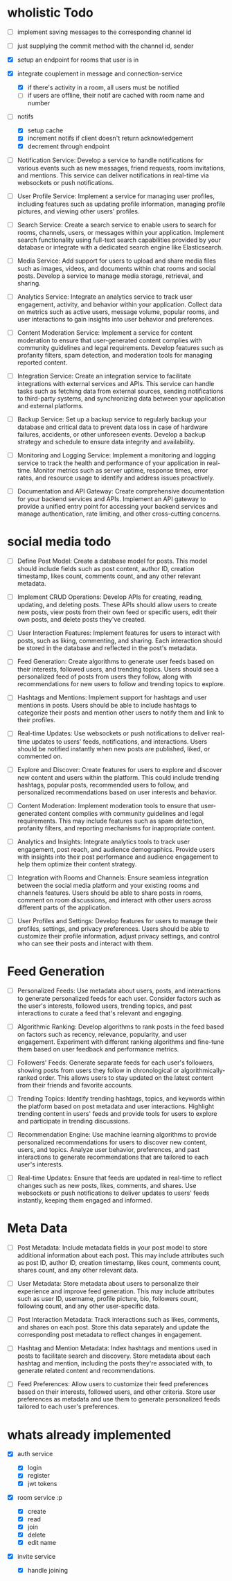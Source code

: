# wholistic Todo

- [ ] implement saving messages to the corresponding channel id
- [ ] just supplying the commit method with the channel id, sender

- [x] setup an endpoint for rooms that user is in
- [x] integrate couplement in message and connection-service

  - [x] if there's activity in a room, all users must be notified
  - [ ] if users are offline, their notif are cached with room name and number

- [ ] notifs

  - [x] setup cache
  - [x] increment notifs if client doesn't return acknowledgement
  - [x] decrement through endpoint

- [ ] Notification Service: Develop a service to handle notifications for various events such as new messages, friend requests, room invitations, and mentions. This service can deliver notifications in real-time via websockets or push notifications.

- [ ] User Profile Service: Implement a service for managing user profiles, including features such as updating profile information, managing profile pictures, and viewing other users' profiles.

- [ ] Search Service: Create a search service to enable users to search for rooms, channels, users, or messages within your application. Implement search functionality using full-text search capabilities provided by your database or integrate with a dedicated search engine like Elasticsearch.

- [ ] Media Service: Add support for users to upload and share media files such as images, videos, and documents within chat rooms and social posts. Develop a service to manage media storage, retrieval, and sharing.

- [ ] Analytics Service: Integrate an analytics service to track user engagement, activity, and behavior within your application. Collect data on metrics such as active users, message volume, popular rooms, and user interactions to gain insights into user behavior and preferences.

- [ ] Content Moderation Service: Implement a service for content moderation to ensure that user-generated content complies with community guidelines and legal requirements. Develop features such as profanity filters, spam detection, and moderation tools for managing reported content.

- [ ] Integration Service: Create an integration service to facilitate integrations with external services and APIs. This service can handle tasks such as fetching data from external sources, sending notifications to third-party systems, and synchronizing data between your application and external platforms.

- [ ] Backup Service: Set up a backup service to regularly backup your database and critical data to prevent data loss in case of hardware failures, accidents, or other unforeseen events. Develop a backup strategy and schedule to ensure data integrity and availability.

- [ ] Monitoring and Logging Service: Implement a monitoring and logging service to track the health and performance of your application in real-time. Monitor metrics such as server uptime, response times, error rates, and resource usage to identify and address issues proactively.

- [ ] Documentation and API Gateway: Create comprehensive documentation for your backend services and APIs. Implement an API gateway to provide a unified entry point for accessing your backend services and manage authentication, rate limiting, and other cross-cutting concerns.

# social media todo

- [ ] Define Post Model: Create a database model for posts. This model should include fields such as post content, author ID, creation timestamp, likes count, comments count, and any other relevant metadata.

- [ ] Implement CRUD Operations: Develop APIs for creating, reading, updating, and deleting posts. These APIs should allow users to create new posts, view posts from their own feed or specific users, edit their own posts, and delete posts they've created.

- [ ] User Interaction Features: Implement features for users to interact with posts, such as liking, commenting, and sharing. Each interaction should be stored in the database and reflected in the post's metadata.

- [ ] Feed Generation: Create algorithms to generate user feeds based on their interests, followed users, and trending topics. Users should see a personalized feed of posts from users they follow, along with recommendations for new users to follow and trending topics to explore.

- [ ] Hashtags and Mentions: Implement support for hashtags and user mentions in posts. Users should be able to include hashtags to categorize their posts and mention other users to notify them and link to their profiles.

- [ ] Real-time Updates: Use websockets or push notifications to deliver real-time updates to users' feeds, notifications, and interactions. Users should be notified instantly when new posts are published, liked, or commented on.

- [ ] Explore and Discover: Create features for users to explore and discover new content and users within the platform. This could include trending hashtags, popular posts, recommended users to follow, and personalized recommendations based on user interests and behavior.

- [ ] Content Moderation: Implement moderation tools to ensure that user-generated content complies with community guidelines and legal requirements. This may include features such as spam detection, profanity filters, and reporting mechanisms for inappropriate content.

- [ ] Analytics and Insights: Integrate analytics tools to track user engagement, post reach, and audience demographics. Provide users with insights into their post performance and audience engagement to help them optimize their content strategy.

- [ ] Integration with Rooms and Channels: Ensure seamless integration between the social media platform and your existing rooms and channels features. Users should be able to share posts in rooms, comment on room discussions, and interact with other users across different parts of the application.

- [ ] User Profiles and Settings: Develop features for users to manage their profiles, settings, and privacy preferences. Users should be able to customize their profile information, adjust privacy settings, and control who can see their posts and interact with them.

# Feed Generation

- [ ] Personalized Feeds: Use metadata about users, posts, and interactions to generate personalized feeds for each user. Consider factors such as the user's interests, followed users, trending topics, and past interactions to curate a feed that's relevant and engaging.

- [ ] Algorithmic Ranking: Develop algorithms to rank posts in the feed based on factors such as recency, relevance, popularity, and user engagement. Experiment with different ranking algorithms and fine-tune them based on user feedback and performance metrics.

- [ ] Followers' Feeds: Generate separate feeds for each user's followers, showing posts from users they follow in chronological or algorithmically-ranked order. This allows users to stay updated on the latest content from their friends and favorite accounts.

- [ ] Trending Topics: Identify trending hashtags, topics, and keywords within the platform based on post metadata and user interactions. Highlight trending content in users' feeds and provide tools for users to explore and participate in trending discussions.

- [ ] Recommendation Engine: Use machine learning algorithms to provide personalized recommendations for users to discover new content, users, and topics. Analyze user behavior, preferences, and past interactions to generate recommendations that are tailored to each user's interests.

- [ ] Real-time Updates: Ensure that feeds are updated in real-time to reflect changes such as new posts, likes, comments, and shares. Use websockets or push notifications to deliver updates to users' feeds instantly, keeping them engaged and informed.

# Meta Data

- [ ] Post Metadata: Include metadata fields in your post model to store additional information about each post. This may include attributes such as post ID, author ID, creation timestamp, likes count, comments count, shares count, and any other relevant data.

- [ ] User Metadata: Store metadata about users to personalize their experience and improve feed generation. This may include attributes such as user ID, username, profile picture, bio, followers count, following count, and any other user-specific data.

- [ ] Post Interaction Metadata: Track interactions such as likes, comments, and shares on each post. Store this data separately and update the corresponding post metadata to reflect changes in engagement.

- [ ] Hashtag and Mention Metadata: Index hashtags and mentions used in posts to facilitate search and discovery. Store metadata about each hashtag and mention, including the posts they're associated with, to generate related content and recommendations.

- [ ] Feed Preferences: Allow users to customize their feed preferences based on their interests, followed users, and other criteria. Store user preferences as metadata and use them to generate personalized feeds tailored to each user's preferences.

# whats already implemented

- [x] auth service

  - [x] login
  - [x] register
  - [x] jwt tokens

- [x] room service :p

  - [x] create
  - [x] read
  - [x] join
  - [x] delete
  - [x] edit name

- [x] invite service
  - [x] handle joining
